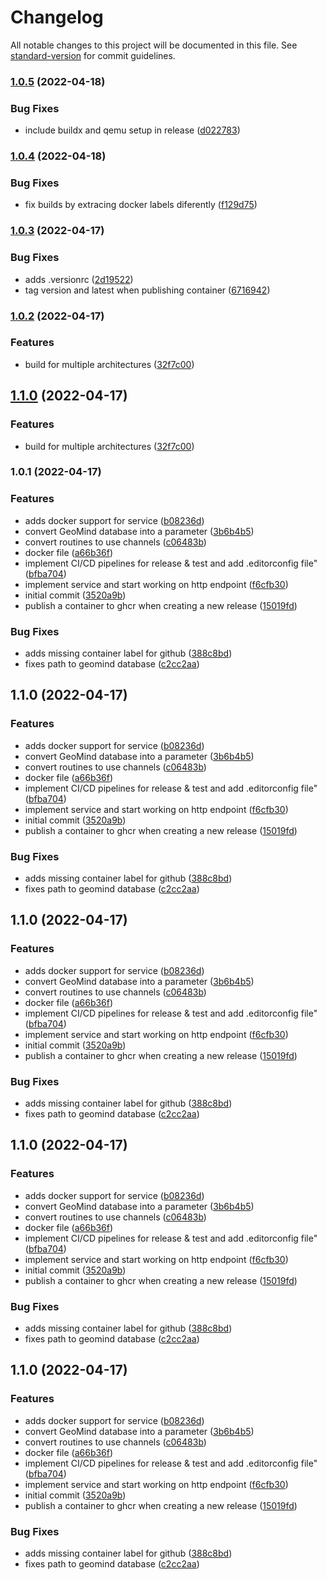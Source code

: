 # Changelog

All notable changes to this project will be documented in this file. See [standard-version](https://github.com/conventional-changelog/standard-version) for commit guidelines.

### [1.0.5](https://github.com/dblencowe/service-monitor-ping/compare/v1.0.4...v1.0.5) (2022-04-18)


### Bug Fixes

* include buildx and qemu setup in release ([d022783](https://github.com/dblencowe/service-monitor-ping/commit/d02278355ed53c31e407a60759d436cda14e9fad))

### [1.0.4](https://github.com/dblencowe/service-monitor-ping/compare/v1.0.3...v1.0.4) (2022-04-18)


### Bug Fixes

* fix builds by extracing docker labels diferently ([f129d75](https://github.com/dblencowe/service-monitor-ping/commit/f129d756c034d17fc30f06455f2deba752c6e621))

### [1.0.3](https://github.com/dblencowe/service-monitor-ping/compare/v1.0.2...v1.0.3) (2022-04-17)


### Bug Fixes

* adds .versionrc ([2d19522](https://github.com/dblencowe/service-monitor-ping/commit/2d195224f0829e75027a9b5d767ffbf90e37b435))
* tag version and latest when publishing container ([6716942](https://github.com/dblencowe/service-monitor-ping/commit/671694264caee9bf57d933d852d668554c60806b))

### [1.0.2](https://github.com/dblencowe/service-monitor-ping/compare/v1.0.1...v1.0.2) (2022-04-17)


### Features

* build for multiple architectures ([32f7c00](https://github.com/dblencowe/service-monitor-ping/commit/32f7c002e581921a05ba67092e8305466fb4ef93))

## [1.1.0](https://github.com/dblencowe/service-monitor-ping/compare/v1.0.1...v1.1.0) (2022-04-17)


### Features

* build for multiple architectures ([32f7c00](https://github.com/dblencowe/service-monitor-ping/commit/32f7c002e581921a05ba67092e8305466fb4ef93))

### 1.0.1 (2022-04-17)


### Features

* adds docker support for service ([b08236d](https://github.com/dblencowe/service-monitor-ping/commit/b08236db539e619d1af0a59073d929be33818f3a))
* convert GeoMind database into a parameter ([3b6b4b5](https://github.com/dblencowe/service-monitor-ping/commit/3b6b4b57cb11ac31b31a24dcbba1ea33528f0955))
* convert routines to use channels ([c06483b](https://github.com/dblencowe/service-monitor-ping/commit/c06483b83c4511f4f36eba40b18e9e8fcff73846))
* docker file ([a66b36f](https://github.com/dblencowe/service-monitor-ping/commit/a66b36f0ee5c0488ce7c000be8b247fd13393c17))
* implement CI/CD pipelines for release & test and add .editorconfig file" ([bfba704](https://github.com/dblencowe/service-monitor-ping/commit/bfba704907d2581b66bd7d70b8f8e7ab595670b6))
* implement service and start working on http endpoint ([f6cfb30](https://github.com/dblencowe/service-monitor-ping/commit/f6cfb306598c85206ae16a549997742400c1d015))
* initial commit ([3520a9b](https://github.com/dblencowe/service-monitor-ping/commit/3520a9bebd21cb4989a08b046a81d481a4ab50ed))
* publish a container to ghcr when creating a new release ([15019fd](https://github.com/dblencowe/service-monitor-ping/commit/15019fdedecc6b82550905dc30475d3b8c46fa7c))


### Bug Fixes

* adds missing container label for github ([388c8bd](https://github.com/dblencowe/service-monitor-ping/commit/388c8bdd278becda84d685cfc6d89ddd84c19c91))
* fixes path to geomind database ([c2cc2aa](https://github.com/dblencowe/service-monitor-ping/commit/c2cc2aac0c1d589fa4454af5cae60a025b6c9c85))

## 1.1.0 (2022-04-17)


### Features

* adds docker support for service ([b08236d](https://github.com/dblencowe/service-monitor-ping/commit/b08236db539e619d1af0a59073d929be33818f3a))
* convert GeoMind database into a parameter ([3b6b4b5](https://github.com/dblencowe/service-monitor-ping/commit/3b6b4b57cb11ac31b31a24dcbba1ea33528f0955))
* convert routines to use channels ([c06483b](https://github.com/dblencowe/service-monitor-ping/commit/c06483b83c4511f4f36eba40b18e9e8fcff73846))
* docker file ([a66b36f](https://github.com/dblencowe/service-monitor-ping/commit/a66b36f0ee5c0488ce7c000be8b247fd13393c17))
* implement CI/CD pipelines for release & test and add .editorconfig file" ([bfba704](https://github.com/dblencowe/service-monitor-ping/commit/bfba704907d2581b66bd7d70b8f8e7ab595670b6))
* implement service and start working on http endpoint ([f6cfb30](https://github.com/dblencowe/service-monitor-ping/commit/f6cfb306598c85206ae16a549997742400c1d015))
* initial commit ([3520a9b](https://github.com/dblencowe/service-monitor-ping/commit/3520a9bebd21cb4989a08b046a81d481a4ab50ed))
* publish a container to ghcr when creating a new release ([15019fd](https://github.com/dblencowe/service-monitor-ping/commit/15019fdedecc6b82550905dc30475d3b8c46fa7c))


### Bug Fixes

* adds missing container label for github ([388c8bd](https://github.com/dblencowe/service-monitor-ping/commit/388c8bdd278becda84d685cfc6d89ddd84c19c91))
* fixes path to geomind database ([c2cc2aa](https://github.com/dblencowe/service-monitor-ping/commit/c2cc2aac0c1d589fa4454af5cae60a025b6c9c85))

## 1.1.0 (2022-04-17)


### Features

* adds docker support for service ([b08236d](https://github.com/dblencowe/service-monitor-ping/commit/b08236db539e619d1af0a59073d929be33818f3a))
* convert GeoMind database into a parameter ([3b6b4b5](https://github.com/dblencowe/service-monitor-ping/commit/3b6b4b57cb11ac31b31a24dcbba1ea33528f0955))
* convert routines to use channels ([c06483b](https://github.com/dblencowe/service-monitor-ping/commit/c06483b83c4511f4f36eba40b18e9e8fcff73846))
* docker file ([a66b36f](https://github.com/dblencowe/service-monitor-ping/commit/a66b36f0ee5c0488ce7c000be8b247fd13393c17))
* implement CI/CD pipelines for release & test and add .editorconfig file" ([bfba704](https://github.com/dblencowe/service-monitor-ping/commit/bfba704907d2581b66bd7d70b8f8e7ab595670b6))
* implement service and start working on http endpoint ([f6cfb30](https://github.com/dblencowe/service-monitor-ping/commit/f6cfb306598c85206ae16a549997742400c1d015))
* initial commit ([3520a9b](https://github.com/dblencowe/service-monitor-ping/commit/3520a9bebd21cb4989a08b046a81d481a4ab50ed))
* publish a container to ghcr when creating a new release ([15019fd](https://github.com/dblencowe/service-monitor-ping/commit/15019fdedecc6b82550905dc30475d3b8c46fa7c))


### Bug Fixes

* adds missing container label for github ([388c8bd](https://github.com/dblencowe/service-monitor-ping/commit/388c8bdd278becda84d685cfc6d89ddd84c19c91))
* fixes path to geomind database ([c2cc2aa](https://github.com/dblencowe/service-monitor-ping/commit/c2cc2aac0c1d589fa4454af5cae60a025b6c9c85))

## 1.1.0 (2022-04-17)


### Features

* adds docker support for service ([b08236d](https://github.com/dblencowe/service-monitor-ping/commit/b08236db539e619d1af0a59073d929be33818f3a))
* convert GeoMind database into a parameter ([3b6b4b5](https://github.com/dblencowe/service-monitor-ping/commit/3b6b4b57cb11ac31b31a24dcbba1ea33528f0955))
* convert routines to use channels ([c06483b](https://github.com/dblencowe/service-monitor-ping/commit/c06483b83c4511f4f36eba40b18e9e8fcff73846))
* docker file ([a66b36f](https://github.com/dblencowe/service-monitor-ping/commit/a66b36f0ee5c0488ce7c000be8b247fd13393c17))
* implement CI/CD pipelines for release & test and add .editorconfig file" ([bfba704](https://github.com/dblencowe/service-monitor-ping/commit/bfba704907d2581b66bd7d70b8f8e7ab595670b6))
* implement service and start working on http endpoint ([f6cfb30](https://github.com/dblencowe/service-monitor-ping/commit/f6cfb306598c85206ae16a549997742400c1d015))
* initial commit ([3520a9b](https://github.com/dblencowe/service-monitor-ping/commit/3520a9bebd21cb4989a08b046a81d481a4ab50ed))
* publish a container to ghcr when creating a new release ([15019fd](https://github.com/dblencowe/service-monitor-ping/commit/15019fdedecc6b82550905dc30475d3b8c46fa7c))


### Bug Fixes

* adds missing container label for github ([388c8bd](https://github.com/dblencowe/service-monitor-ping/commit/388c8bdd278becda84d685cfc6d89ddd84c19c91))
* fixes path to geomind database ([c2cc2aa](https://github.com/dblencowe/service-monitor-ping/commit/c2cc2aac0c1d589fa4454af5cae60a025b6c9c85))

## 1.1.0 (2022-04-17)


### Features

* adds docker support for service ([b08236d](https://github.com/dblencowe/service-monitor-ping/commit/b08236db539e619d1af0a59073d929be33818f3a))
* convert GeoMind database into a parameter ([3b6b4b5](https://github.com/dblencowe/service-monitor-ping/commit/3b6b4b57cb11ac31b31a24dcbba1ea33528f0955))
* convert routines to use channels ([c06483b](https://github.com/dblencowe/service-monitor-ping/commit/c06483b83c4511f4f36eba40b18e9e8fcff73846))
* docker file ([a66b36f](https://github.com/dblencowe/service-monitor-ping/commit/a66b36f0ee5c0488ce7c000be8b247fd13393c17))
* implement CI/CD pipelines for release & test and add .editorconfig file" ([bfba704](https://github.com/dblencowe/service-monitor-ping/commit/bfba704907d2581b66bd7d70b8f8e7ab595670b6))
* implement service and start working on http endpoint ([f6cfb30](https://github.com/dblencowe/service-monitor-ping/commit/f6cfb306598c85206ae16a549997742400c1d015))
* initial commit ([3520a9b](https://github.com/dblencowe/service-monitor-ping/commit/3520a9bebd21cb4989a08b046a81d481a4ab50ed))
* publish a container to ghcr when creating a new release ([15019fd](https://github.com/dblencowe/service-monitor-ping/commit/15019fdedecc6b82550905dc30475d3b8c46fa7c))


### Bug Fixes

* adds missing container label for github ([388c8bd](https://github.com/dblencowe/service-monitor-ping/commit/388c8bdd278becda84d685cfc6d89ddd84c19c91))
* fixes path to geomind database ([c2cc2aa](https://github.com/dblencowe/service-monitor-ping/commit/c2cc2aac0c1d589fa4454af5cae60a025b6c9c85))
